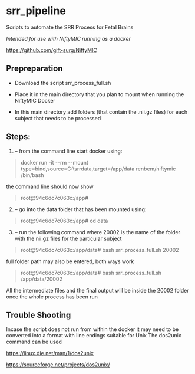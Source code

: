 # srr_pipeline
Scripts to automate the SRR Process for Fetal Brains

*Intended for use with NiftyMIC running as a docker*

https://github.com/gift-surg/NiftyMIC

## **Prepreparation**

* Download the script srr_process_full.sh

* Place it in the main directory that you plan to mount when running the NiftyMIC Docker

* In this main directory add folders (that contain the .nii.gz files) for each subject that needs to be processed

## **Steps:**

1. – from the command line start docker using:
>docker run -it --rm --mount type=bind,source=C:\srrdata,target=/app/data renbem/niftymic /bin/bash

the command line should now show

>root@94c6dc7c063c:/app#

2. – go into the data folder that has been mounted using:
>root@94c6dc7c063c:/app# cd data

3. – run the following command where 20002 is the name of the folder with the nii.gz files for the particular subject
>root@94c6dc7c063c:/app/data# bash srr_process_full.sh 20002

full folder path may also be entered, both ways work

>root@94c6dc7c063c:/app/data# bash srr_process_full.sh /app/data/20002

All the intermediate files and the final output will be inside the 20002 folder once the whole process has been run


## **Trouble Shooting**

Incase the script does not run from within the docker it may need to be converted into a format with line endings suitable for Unix
The dos2unix command can be used

https://linux.die.net/man/1/dos2unix

https://sourceforge.net/projects/dos2unix/
